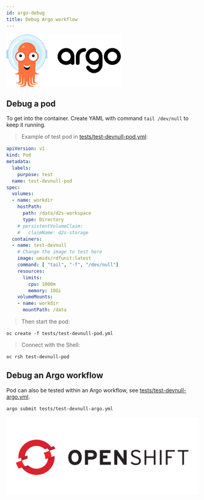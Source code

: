 ```yaml
---
id: argo-debug
title: Debug Argo workflow
---
```


![Argo project](/img/argo-logo.png)

## Debug a pod

To get into the container. Create YAML with command `tail /dev/null` to keep it running.

> Example of test pod in [tests/test-devnull-pod.yml](https://github.com/MaastrichtU-IDS/d2s-core/blob/master/argo/tests/test-devnull-pod.yml):

```yaml
apiVersion: v1
kind: Pod
metadata:
  labels:
    purpose: test
  name: test-devnull-pod
spec:
  volumes:
  - name: workdir
    hostPath:
      path: /data/d2s-workspace
      type: Directory
    # persistentVolumeClaim:
    #   claimName: d2s-storage
  containers:
  - name: test-devnull
  	# Change the image to test here
    image: umids/rdfunit:latest
    command: [ "tail", "-f", "/dev/null"]
    resources:
      limits:
        cpu: 1000m 
        memory: 10Gi 
    volumeMounts:
    - name: workdir
      mountPath: /data
```

> Then start the pod:

```shell
oc create -f tests/test-devnull-pod.yml
```

> Connect with the Shell:

```shell
oc rsh test-devnull-pod
```

## Debug an Argo workflow

Pod can also be tested within an Argo workflow, see [tests/test-devnull-argo.yml](https://github.com/MaastrichtU-IDS/d2s-core/blob/master/argo/tests/test-devnull-argo.yml).

```shell
argo submit tests/test-devnull-argo.yml
```

![OpenShift](/img/openshift-logo.png)